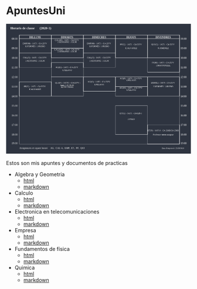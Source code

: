 # ApuntesUni

![Horario](Imagenes/horario.png)

Estos son mis apuntes y documentos de practicas
- Algebra y Geometria
  - [html](AG.html)
  - [markdown](AG.md)
- Calculo
  - [html](calc.html)
  - [markdown](calc.md)
- Electronica en telecomunicaciones
  - [html](ELTEL.html)
  - [markdown](ELTEL.md)
- Empresa
  - [html](EMP.html)
  - [markdown](EMP.md)
- Fundamentos de física
  - [html](FF.html)
  - [markdown](FF.md)
- Quimica
  - [html](Quim.html)
  - [markdown](Quim.md)
